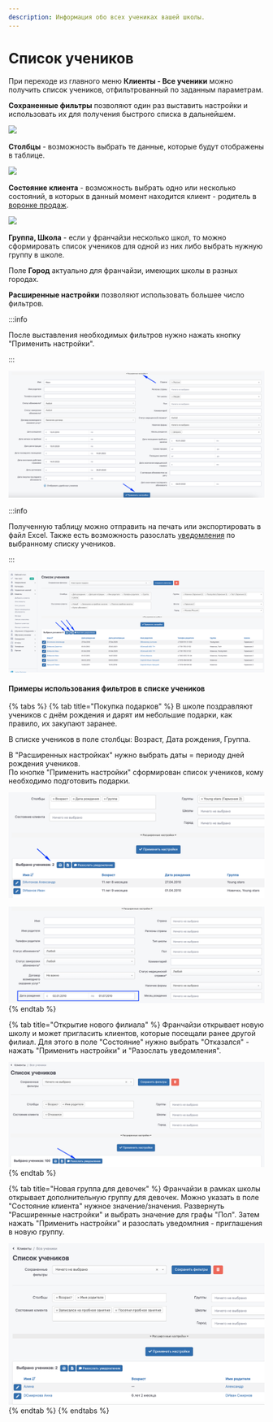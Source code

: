 ```yaml
---
description: Информация обо всех учениках вашей школы.
---
```


# Список учеников

При переходе из главного меню **Клиенты - Все ученики** можно получить список учеников, отфильтрованный по заданным параметрам.   &#x20;

**Сохраненные фильтры** позволяют один раз выставить настройки и использовать их для получения быстрого списка в дальнейшем.&#x20;

![](../.gitbook/assets/Screenshot\_302.png)

**Столбцы** - возможность выбрать те данные, которые будут отображены в таблице.

![](<../.gitbook/assets/Screenshot\_304 (1).png>)

**Состояние клиента** - возможность выбрать одно или несколько состояний, в которых в данный момент находится клиент - родитель в [воронке продаж](../klienty/sostoyanie-klientov.md).

![](../.gitbook/assets/Screenshot\_305.png)

**Группа, Школа** - если у франчайзи несколько школ, то можно сформировать список учеников для одной из них либо выбрать нужную группу в школе.&#x20;

Поле **Город** актуально для франчайзи, имеющих школы в разных городах.



**Расширенные настройки**  позволяют использовать большее число фильтров.&#x20;

:::info

После выставления необходимых фильтров нужно нажать кнопку "Применить настройки".

:::

![](<../.gitbook/assets/image (32).png>)

:::info

Полученную таблицу можно отправить на печать или экспортировать в файл Excel. Также есть возможность разослать [уведомления](../uvedomleniya/rassylka-uvedomlenii.md) по выбранному списку учеников.

:::

![](<../.gitbook/assets/image (47) (1).png>)

#### Примеры использования фильтров в списке учеников

{% tabs %}
{% tab title="Покупка подарков" %}
В школе поздравляют учеников с днём рождения и дарят им небольшие подарки, как правило, их закупают заранее.&#x20;

В  списке учеников  в поле столбцы:  Возраст, Дата рождения, Группа.

В "Расширенных настройках" нужно выбрать даты  =  периоду дней рождения учеников.\
По кнопке  "Применить настройки" сформирован список учеников, кому необходимо подготовить подарки.



![](<../.gitbook/assets/image (21) (1) (1).png>)



![](<../.gitbook/assets/image (49).png>)
{% endtab %}

{% tab title="Открытие нового филиала" %}
Франчайзи открывает  новую школу и может пригласить клиентов, которые посещали  ранее другой филиал. Для этого в поле "Состояние" нужно выбрать "Отказался" - нажать "Применить настройки"   и  "Разослать уведомления".



![](<../.gitbook/assets/image (50) (1) (1).png>)
{% endtab %}

{% tab title="Новая группа для девочек" %}
Франчайзи в рамках школы открывает дополнительную группу для девочек. Можно  указать в поле "Состояние клиента"  нужное значение/значения. Развернуть "Расширенные настройки" и выбрать значение для графы "Пол".  Затем нажать "Применить настройки" и разослать уведомлния - приглашения в новую группу.



![](<../.gitbook/assets/image (34) (1).png>)
{% endtab %}
{% endtabs %}





